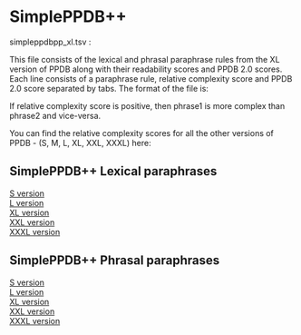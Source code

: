 # SimplePPDB++

simpleppdbpp_xl.tsv :

This file consists of the lexical and phrasal paraphrase rules from the XL version of PPDB along with their readability
scores and PPDB 2.0 scores. Each line consists of a paraphrase rule, relative complexity score and PPDB 2.0 score
separated by tabs. The format of the file is:

<phrase1>   <phrase2>   <complexity score>    <PPDB score>

If relative complexity score is positive, then phrase1 is more complex than phrase2 and vice-versa.


You can find the relative complexity scores for all the other versions of PPDB - (S, M, L, XL, XXL, XXXL) here:

## SimplePPDB++ Lexical paraphrases
[S version](http://web.cse.ohio-state.edu/~maddela.4/simpleppdbpp/simpleppdbpp-s-lexical.txt.gz) <br/>
[L version](http://web.cse.ohio-state.edu/~maddela.4/simpleppdbpp/simpleppdbpp-l-lexical.txt.gz) <br/>
[XL version](http://web.cse.ohio-state.edu/~maddela.4/simpleppdbpp/simpleppdbpp-xl-lexical.txt.gz) <br/>
[XXL version](http://web.cse.ohio-state.edu/~maddela.4/simpleppdbpp/simpleppdbpp-xxl-lexical.txt.gz) <br/>
[XXXL version](http://web.cse.ohio-state.edu/~maddela.4/simpleppdbpp/simpleppdbpp-xxxl-lexical.txt.gz) <br/>

## SimplePPDB++ Phrasal paraphrases
[S version](http://web.cse.ohio-state.edu/~maddela.4/simpleppdbpp/simpleppdbpp-s-phrasal.txt.gz) <br/>
[L version](http://web.cse.ohio-state.edu/~maddela.4/simpleppdbpp/simpleppdbpp-l-phrasal.txt.gz) <br/>
[XL version](http://web.cse.ohio-state.edu/~maddela.4/simpleppdbpp/simpleppdbpp-xl-phrasal.txt.gz) <br/>
[XXL version](http://web.cse.ohio-state.edu/~maddela.4/simpleppdbpp/simpleppdbpp-xxl-phrasal.txt.gz) <br/>
[XXXL version](http://web.cse.ohio-state.edu/~maddela.4/simpleppdbpp/simpleppdbpp-xxxl-phrasal.txt.gz) <br/>
